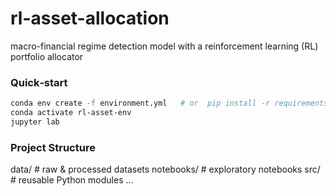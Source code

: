 # rl-asset-allocation
macro-financial regime detection model with a reinforcement learning (RL) portfolio allocator

### Quick‑start

```bash
conda env create -f environment.yml   # or  pip install -r requirements.txt
conda activate rl-asset-env
jupyter lab
```
### Project Structure

data/              # raw & processed datasets
notebooks/         # exploratory notebooks
src/               # reusable Python modules
...